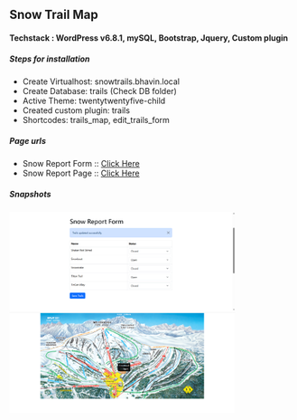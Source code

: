 <h2>Snow Trail Map</h2>
<h4>Techstack : WordPress v6.8.1, mySQL, Bootstrap, Jquery, Custom plugin</h4>

<h5>Steps for installation</h5>
<ul>
    <li>Create Virtualhost: snowtrails.bhavin.local</li>
    <li>Create Database: trails (Check DB folder)</li>
    <li>Active Theme: twentytwentyfive-child</li>
    <li>Created custom plugin: trails</li>
    <li>Shortcodes: trails_map, edit_trails_form</li>
</ul>

<h5>Page urls</h5>
<ul>
    <li>Snow Report Form :: <a href="http://snowtrails.bhavin.local/snow-report-form/">Click Here</a></li>
    <li>Snow Report Page :: <a href="http://snowtrails.bhavin.local/snow-report-page/">Click Here</a></li>
</ul>

<h5>Snapshots</h5>
<img src="/snapshots/Snow Report Form.png" width="400px" />
<br/>
<img src="/snapshots/Snow Trails.png" width="400px" />







